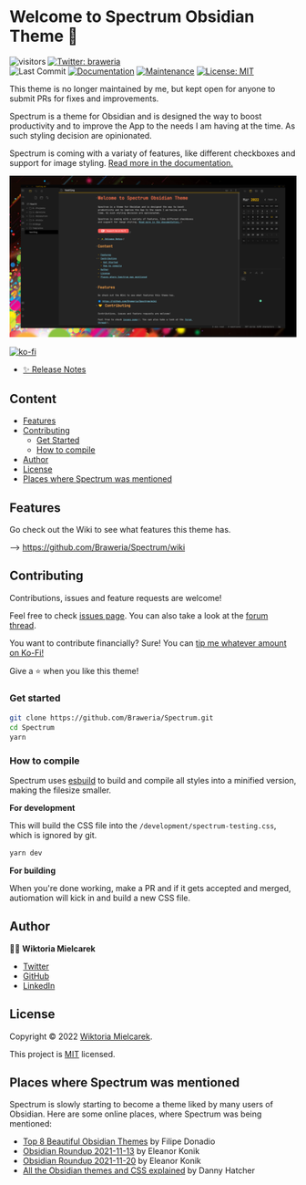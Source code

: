 # Welcome to Spectrum Obsidian Theme 👋
![visitors](https://visitor-badge.laobi.icu/badge?page_id=braweria.Spectrum)   [![Twitter: braweria](https://img.shields.io/twitter/follow/braweria.svg?style=social)](https://twitter.com/braweria)  
![Last Commit](https://img.shields.io/github/last-commit/braweria/Spectrum?style=for-the-badge) [![Documentation](https://img.shields.io/badge/documentation-yes-brightgreen?style=for-the-badge)](https://github.com/Braweria/Spectrum/wiki)
[![Maintenance](https://img.shields.io/badge/Maintained%3F-no-orange?style=for-the-badge)](https://github.com/Braweria/Spectrum/graphs/commit-activity)
[![License: MIT](https://img.shields.io/github/license/Braweria/Spectrum?style=for-the-badge)](https://github.com/Braweria/Spectrum/blob/master/LICENSE)  

This theme is no longer maintained by me, but kept open for anyone to submit PRs for fixes and improvements.

Spectrum is a theme for Obsidian and is designed the way to boost productivity and to improve the App to the needs I am having at the time. As such styling decision are opinionated.

Spectrum is coming with a variaty of features, like different checkboxes and support for image styling. [Read more in the documentation.](https://github.com/Braweria/Spectrum/wiki)

![](./SpectrumPreview.png)

[![ko-fi](https://ko-fi.com/img/githubbutton_sm.svg)](https://ko-fi.com/braweria)

- [✨ Release Notes](https://github.com/Braweria/Spectrum/releases)

## Content

- [Features](#Features)
- [Contributing](#Contributing)
  - [Get Started](#Get-Started)
  - [How to compile](#How-to-compile)
- [Author](#Author)
- [License](#License)
- [Places where Spectrum was mentioned](#Places-where-Spectrum-was-mentioned)


## Features

Go check out the Wiki to see what features this theme has.  

--> https://github.com/Braweria/Spectrum/wiki
## Contributing

Contributions, issues and feature requests are welcome!

Feel free to check [issues page](https://github.com/Braweria/Spectrum/issues). You can also take a look at the [forum thread](https://forum.obsidian.md/t/12688).

You want to contribute financially? Sure! You can [tip me whatever amount on Ko-Fi!](https://ko-fi.com/braweria)

Give a ⭐️ when you like this theme!
### Get started 

```sh
git clone https://github.com/Braweria/Spectrum.git
cd Spectrum
yarn
```

### How to compile

Spectrum uses [esbuild](https://esbuild.github.io) to build and compile all styles into a minified version, making the filesize smaller.

**For development**

This will build the CSS file into the `/development/spectrum-testing.css`, which is ignored by git.

```sh
yarn dev
```

**For building**

When you're done working, make a PR and if it gets accepted and merged, autiomation will kick in and build a new CSS file.

## Author

👩‍💻 **Wiktoria Mielcarek**

* [Twitter](https://twitter.com/braweria)
* [GitHub](https://github.com/Braweria)
* [LinkedIn](https://linkedin.com/in/wiktoria-mielcarek)

## License

Copyright © 2022 [Wiktoria Mielcarek](https://github.com/Braweria).

This project is [MIT](https://github.com/Braweria/Spectrum/blob/master/LICENSE) licensed.

## Places where Spectrum was mentioned

Spectrum is slowly starting to become a theme liked by many users of Obsidian. Here are some online places, where Spectrum was being mentioned:

- [Top 8 Beautiful Obsidian Themes](https://www.youtube.com/watch?v=JgtyQeWkXxE) by Filipe Donadio
- [Obsidian Roundup 2021-11-13](https://www.obsidianroundup.org/2021-11-13-wysiwyg-called-live-preview-is-here/) by Eleanor Konik
- [Obsidian Roundup 2021-11-20](https://www.obsidianroundup.org/2021-11-20/) by Eleanor Konik
- [All the Obsidian themes and CSS explained](https://youtu.be/W7OUgdvXh0o?t=5223) by Danny Hatcher